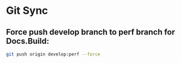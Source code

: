 # Git Sync

## Force push develop branch to perf branch for Docs.Build: 

```bash
git push origin develop:perf --force
```
